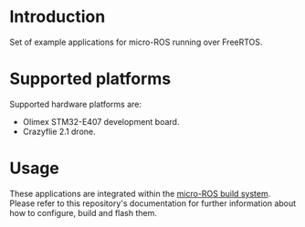 # Introduction
Set of example applications for micro-ROS running over FreeRTOS.

# Supported platforms
Supported hardware platforms are:
* Olimex STM32-E407 development board.
* Crazyflie 2.1 drone.

# Usage
These applications are integrated within the [micro-ROS build system](https://github.com/micro-ROS/micro-ros-build).
Please refer to this repository's documentation for further information about how to configure, build and flash them.
